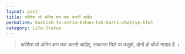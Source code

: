 ```yaml
---
layout: post
title: कोशिश तो अंतिम क्षण तक करनी चाहिए
permalink: koshish-to-antim-kshan-tak-karni-chahiye.html
category: Life-Status
---
```

> कोशिश तो अंतिम क्षण तक करनी चाहिए, सफलता मिले या तजुर्बा, दोनों ही चीजें नायाब है ।